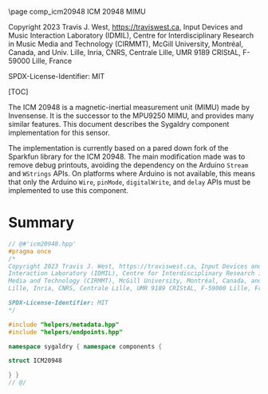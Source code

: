 \page comp_icm20948 ICM 20948 MIMU

Copyright 2023 Travis J. West, https://traviswest.ca, Input Devices and Music
Interaction Laboratory (IDMIL), Centre for Interdisciplinary Research in Music
Media and Technology (CIRMMT), McGill University, Montréal, Canada, and Univ.
Lille, Inria, CNRS, Centrale Lille, UMR 9189 CRIStAL, F-59000 Lille, France

SPDX-License-Identifier: MIT

[TOC]

The ICM 20948 is a magnetic-inertial measurement unit (MIMU) made by
Invensense. It is the successor to the MPU9250 MIMU, and provides many similar
features. This document describes the Sygaldry component implementation for
this sensor.

The implementation is currently based on a pared down fork of the Sparkfun
library for the ICM 20948. The main modification made was to remove debug
printouts, avoiding the dependency on the Arduino `Stream` and `WStrings` APIs.
On platforms where Arduino is not available, this means that only the Arduino
`Wire`, `pinMode`, `digitalWrite`, and `delay` APIs must be implemented to use
this component.

# Summary

```cpp
// @#'icm20948.hpp'
#pragma once
/*
Copyright 2023 Travis J. West, https://traviswest.ca, Input Devices and Music
Interaction Laboratory (IDMIL), Centre for Interdisciplinary Research in Music
Media and Technology (CIRMMT), McGill University, Montréal, Canada, and Univ.
Lille, Inria, CNRS, Centrale Lille, UMR 9189 CRIStAL, F-59000 Lille, France

SPDX-License-Identifier: MIT
*/

#include "helpers/metadata.hpp"
#include "helpers/endpoints.hpp"

namespace sygaldry { namespace components {

struct ICM20948

} }
// @/
```
